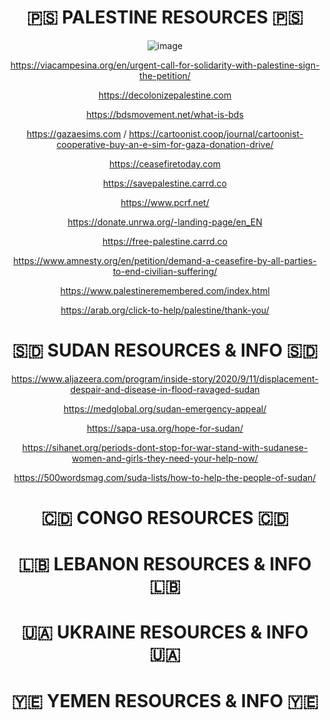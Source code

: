 <h1 align="center"> 
   🇵🇸 PALESTINE RESOURCES 🇵🇸
</h1> 

<div align="center">

![image](https://64.media.tumblr.com/28c59b2f6ba4a5d985b4e7f84d58f615/147570b0904c44f7-df/s2048x3072/ae21b4dbae544a9445543e49ea66208bc2a7d7c2.pnj)
  
https://viacampesina.org/en/urgent-call-for-solidarity-with-palestine-sign-the-petition/

https://decolonizepalestine.com

https://bdsmovement.net/what-is-bds

https://gazaesims.com / https://cartoonist.coop/journal/cartoonist-cooperative-buy-an-e-sim-for-gaza-donation-drive/

https://ceasefiretoday.com

https://savepalestine.carrd.co

https://www.pcrf.net/

https://donate.unrwa.org/-landing-page/en_EN

https://free-palestine.carrd.co

https://www.amnesty.org/en/petition/demand-a-ceasefire-by-all-parties-to-end-civilian-suffering/

https://www.palestineremembered.com/index.html

https://arab.org/click-to-help/palestine/thank-you/




<h1 align="center"> 
    🇸🇩 SUDAN RESOURCES & INFO 🇸🇩
</h1> 

https://www.aljazeera.com/program/inside-story/2020/9/11/displacement-despair-and-disease-in-flood-ravaged-sudan

https://medglobal.org/sudan-emergency-appeal/

https://sapa-usa.org/hope-for-sudan/

https://sihanet.org/periods-dont-stop-for-war-stand-with-sudanese-women-and-girls-they-need-your-help-now/

https://500wordsmag.com/suda-lists/how-to-help-the-people-of-sudan/

<h1 align="center"> 
   🇨🇩 CONGO RESOURCES 🇨🇩
</h1> 

<h1 align="center"> 
🇱🇧 LEBANON RESOURCES & INFO 🇱🇧
</h1> 

<h1 align="center"> 
 🇺🇦 UKRAINE RESOURCES & INFO 🇺🇦
</h1> 

<h1 align="center"> 
🇾🇪 YEMEN RESOURCES & INFO 🇾🇪
</h1> 















